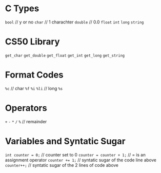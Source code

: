 # C Types
`bool` // y or no
`char` // 1 charachter
`double` // 0.0
`float`
`int`
`long`
`string`

# CS50 Library
`get_char`
`get_double`
`get_float`
`get_int`
`get_long`
`get_string`

# Format Codes
`%c` // char
`%f`
`%i`
`%li` // long
`%s`

# Operators
`+`
`-`
`*`
`/`
`%` // remainder

# Variables and Syntatic Sugar
`int counter = 0;` // counter set to 0
`counter = counter + 1;` // = is an assignment operator 
`counter += 1;` // syntatic sugar of the code line above
`counter++;` // syntatic sugar of the 2 lines of code above